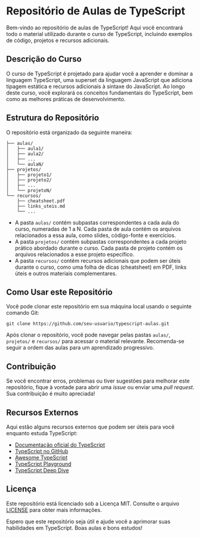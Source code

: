 # Repositório de Aulas de TypeScript

Bem-vindo ao repositório de aulas de TypeScript! Aqui você encontrará todo o material utilizado durante o curso de TypeScript, incluindo exemplos de código, projetos e recursos adicionais.

## Descrição do Curso

O curso de TypeScript é projetado para ajudar você a aprender e dominar a linguagem TypeScript, uma superset da linguagem JavaScript que adiciona tipagem estática e recursos adicionais à sintaxe do JavaScript. Ao longo deste curso, você explorará os conceitos fundamentais do TypeScript, bem como as melhores práticas de desenvolvimento.

## Estrutura do Repositório

O repositório está organizado da seguinte maneira:

```
├── aulas/
│   ├── aula1/
│   ├── aula2/
│   ├── ...
│   └── aulaN/
├── projetos/
│   ├── projeto1/
│   ├── projeto2/
│   ├── ...
│   └── projetoN/
└── recursos/
    ├── cheatsheet.pdf
    ├── links_uteis.md
    └── ...
```

- A pasta `aulas/` contém subpastas correspondentes a cada aula do curso, numeradas de 1 a N. Cada pasta de aula contém os arquivos relacionados a essa aula, como slides, código-fonte e exercícios.
- A pasta `projetos/` contém subpastas correspondentes a cada projeto prático abordado durante o curso. Cada pasta de projeto contém os arquivos relacionados a esse projeto específico.
- A pasta `recursos/` contém recursos adicionais que podem ser úteis durante o curso, como uma folha de dicas (cheatsheet) em PDF, links úteis e outros materiais complementares.

## Como Usar este Repositório

Você pode clonar este repositório em sua máquina local usando o seguinte comando Git:

```
git clone https://github.com/seu-usuario/typescript-aulas.git
```

Após clonar o repositório, você pode navegar pelas pastas `aulas/`, `projetos/` e `recursos/` para acessar o material relevante. Recomenda-se seguir a ordem das aulas para um aprendizado progressivo.

## Contribuição

Se você encontrar erros, problemas ou tiver sugestões para melhorar este repositório, fique à vontade para abrir uma _issue_ ou enviar uma _pull request_. Sua contribuição é muito apreciada!

## Recursos Externos

Aqui estão alguns recursos externos que podem ser úteis para você enquanto estuda TypeScript:

- [Documentação oficial do TypeScript](https://www.typescriptlang.org/docs/)
- [TypeScript no GitHub](https://github.com/microsoft/TypeScript)
- [Awesome TypeScript](https://github.com/dzharii/awesome-typescript)
- [TypeScript Playground](https://www.typescriptlang.org/play)
- [TypeScript Deep Dive](https://basarat.gitbook.io/typescript/)

## Licença

Este repositório está licenciado sob a Licença MIT. Consulte o arquivo [LICENSE](LICENSE) para obter mais informações.

Espero que este repositório seja útil e ajude você a aprimorar suas habilidades em TypeScript. Boas aulas e bons estudos!